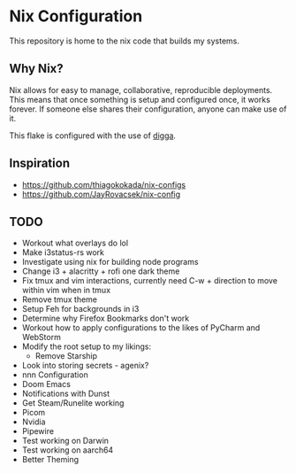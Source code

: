 # Nix Configuration
This repository is home to the nix code that builds my systems.

## Why Nix?
Nix allows for easy to manage, collaborative, reproducible deployments. This means that once something is setup and configured once, it works forever. If someone else shares their configuration, anyone can make use of it.

This flake is configured with the use of [digga][digga].

## Inspiration

- https://github.com/thiagokokada/nix-configs
- https://github.com/JayRovacsek/nix-config

## TODO

- Workout what overlays do lol
- Make i3status-rs work
- Investigate using nix for building node programs
- Change i3 + alacritty + rofi one dark theme
- Fix tmux and vim interactions, currently need C-w + direction to move within vim when in tmux
- Remove tmux theme
- Setup Feh for backgrounds in i3
- Determine why Firefox Bookmarks don't work
- Workout how to apply configurations to the likes of PyCharm and WebStorm
- Modify the root setup to my likings:
  - Remove Starship
- Look into storing secrets - agenix?
- nnn Configuration
- Doom Emacs
- Notifications with Dunst
- Get Steam/Runelite working
- Picom
- Nvidia
- Pipewire
- Test working on Darwin
- Test working on aarch64
- Better Theming

[digga]: https://github.com/divnix/digga

